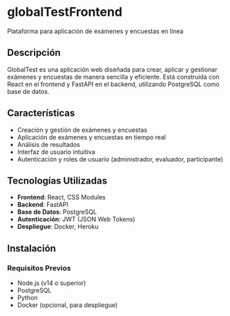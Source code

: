 # globalTestFrontend
Plataforma para aplicación de exámenes y encuestas en línea 

## Descripción
GlobalTest es una aplicación web diseñada para crear, aplicar y gestionar exámenes y encuestas de manera sencilla y eficiente. Está construida con React en el frontend y FastAPI en el backend, utilizando PostgreSQL como base de datos.

## Características
- Creación y gestión de exámenes y encuestas
- Aplicación de exámenes y encuestas en tiempo real
- Análisis de resultados
- Interfaz de usuario intuitiva
- Autenticación y roles de usuario (administrador, evaluador, participante)

## Tecnologías Utilizadas
- **Frontend**: React, CSS Modules
- **Backend**: FastAPI 
- **Base de Datos**: PostgreSQL
- **Autenticación**: JWT (JSON Web Tokens)
- **Despliegue**: Docker, Heroku

## Instalación

### Requisitos Previos
- Node.js (v14 o superior)
- PostgreSQL
- Python
- Docker (opcional, para despliegue)

